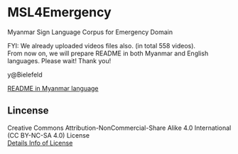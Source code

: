 # MSL4Emergency
Myanmar Sign Language Corpus for Emergency Domain  

FYI: We already uploaded videos files also. (in total 558 videos).  
From now on, we will prepare README in both Myanmar and English languages.
Please wait!
Thank you!

y@Bielefeld

[README in Myanmar language](https://github.com/ye-kyaw-thu/MSL4Emergency/blob/master/README-my.md)
## Lincense
Creative Commons Attribution-NonCommercial-Share Alike 4.0 International (CC BY-NC-SA 4.0) License  
[Details Info of License](https://creativecommons.org/licenses/by-nc-sa/4.0/)
